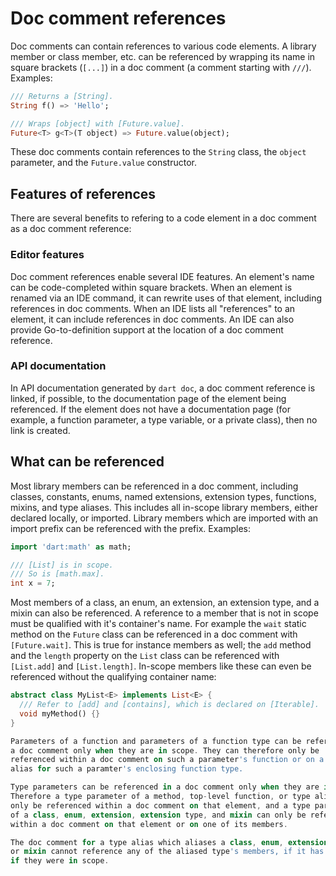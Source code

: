 # Doc comment references

Doc comments can contain references to various code elements. A library member
or class member, etc. can be referenced by wrapping its name in square brackets
(`[...]`) in a doc comment (a comment starting with `///`). Examples:

```dart
/// Returns a [String].
String f() => 'Hello';

/// Wraps [object] with [Future.value].
Future<T> g<T>(T object) => Future.value(object);
```

These doc comments contain references to the `String` class, the `object`
parameter, and the `Future.value` constructor.

## Features of references

There are several benefits to refering to a code element in a doc comment as a
doc comment reference:

### Editor features

Doc comment references enable several IDE features. An element's name can be
code-completed within square brackets. When an element is renamed via an IDE
command, it can rewrite uses of that element, including references in doc
comments. When an IDE lists all "references" to an element, it can include
references in doc comments. An IDE can also provide Go-to-definition support at
the location of a doc comment reference.

### API documentation

In API documentation generated by `dart doc`, a doc comment reference is
linked, if possible, to the documentation page of the element being referenced.
If the element does not have a documentation page (for example, a function
parameter, a type variable, or a private class), then no link is created.

## What can be referenced

Most library members can be referenced in a doc comment, including classes,
constants, enums, named extensions, extension types, functions, mixins, and
type aliases. This includes all in-scope library members, either declared
locally, or imported. Library members which are imported with an import prefix
can be referenced with the prefix. Examples:

```dart
import 'dart:math' as math;

/// [List] is in scope.
/// So is [math.max].
int x = 7;
```

Most members of a class, an enum, an extension, an extension type, and a mixin
can also be referenced. A reference to a member that is not in scope must be
qualified with it's container's name. For example the `wait` static method on
the `Future` class can be referenced in a doc comment with `[Future.wait]`.
This is true for instance members as well; the `add` method and the `length`
property on the `List` class can be referenced with `[List.add]` and
`[List.length]`. In-scope members like these can even be referenced without the
qualifying container name:

```dart
abstract class MyList<E> implements List<E> {
  /// Refer to [add] and [contains], which is declared on [Iterable].
  void myMethod() {}
}

Parameters of a function and parameters of a function type can be referenced in
a doc comment only when they are in scope. They can therefore only be
referenced within a doc comment on such a parameter's function or on a type
alias for such a paramter's enclosing function type.

Type parameters can be referenced in a doc comment only when they are in scope.
Therefore a type parameter of a method, top-level function, or type alias can
only be referenced within a doc comment on that element, and a type parameter
of a class, enum, extension, extension type, and mixin can only be referenced
within a doc comment on that element or on one of its members.

The doc comment for a type alias which aliases a class, enum, extension type,
or mixin cannot reference any of the aliased type's members, if it has any, as
if they were in scope.
